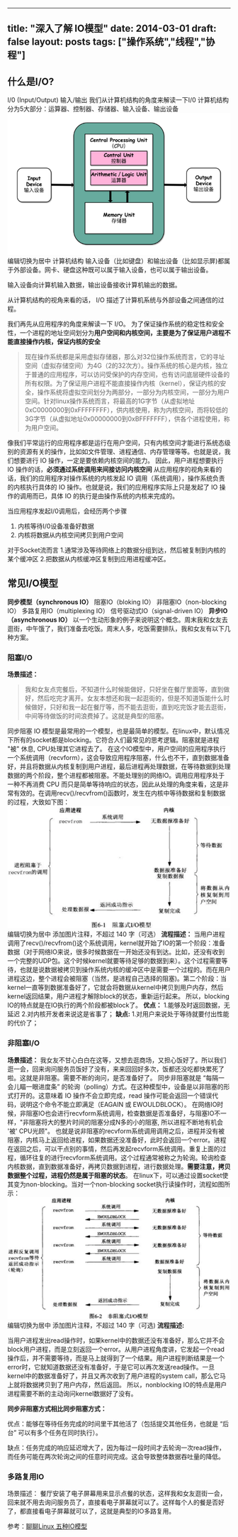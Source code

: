 
---
title: "深入了解 IO模型"
date: 2014-03-01
draft: false
layout: posts
tags: ["操作系统","线程","协程"]
---

## 什么是I/O?
I/0 (Input/Output) 输入/输出
我们从计算机结构的角度来解读一下I/0
计算机结构分为5大部分：运算器、控制器、存储器、输入设备、输出设备
![image.png](https://raw.githubusercontent.com/Leowuqunqun/img/master/image202305271345996.png)
编辑切换为居中
计算机结构
输入设备（比如键盘）和输出设备（比如显示屏)都属于外部设备。网卡、硬盘这种既可以属于输入设备，也可以属于输出设备。

输入设备向计算机输入数据，输出设备接收计算机输出的数据。

从计算机结构的视角来看的话， I/O 描述了计算机系统与外部设备之间通信的过程。

我们再先从应用程序的角度来解读一下 I/O。
为了保证操作系统的稳定性和安全性，一个进程的地址空间划分为**用户空间和内核空间，主要是为了保证用户进程不能直接操作内核，保证内核的安全**

> 现在操作系统都是采用虚拟存储器，那么对32位操作系统而言，它的寻址空间（虚拟存储空间）为4G（2的32次方）。操作系统的核心是内核，独立于普通的应用程序，可以访问受保护的内存空间，也有访问底层硬件设备的所有权限。为了保证用户进程不能直接操作内核（kernel），保证内核的安全，操作系统将虚拟空间划分为两部分，一部分为内核空间，一部分为用户空间。针对linux操作系统而言，将最高的1G字节（从虚拟地址0xC0000000到0xFFFFFFFF），供内核使用，称为内核空间，而将较低的3G字节（从虚拟地址0x00000000到0xBFFFFFFF），供各个进程使用，称为用户空间。


像我们平常运行的应用程序都是运行在用户空间，只有内核空间才能进行系统态级别的资源有关的操作，比如如文件管理、进程通信、内存管理等等。也就是说，我们想要进行 IO 操作，一定是要依赖内核空间的能力。
因此，用户进程想要执行 IO 操作的话，**必须通过系统调用来间接访问内核空间**
从应用程序的视角来看的话，我们的应用程序对操作系统的内核发起 IO 调用（系统调用），操作系统负责的内核执行具体的 IO 操作。也就是说，我们的应用程序实际上只是发起了 IO 操作的调用而已，具体 IO 的执行是由操作系统的内核来完成的。

当应用程序发起I/0调用后，会经历两个步骤	

1. 内核等待I/0设备准备好数据
2. 内核将数据从内核空间拷贝到用户空间

对于Socket流而言
1.通常涉及等待网络上的数据分组到达，然后被复制到内核的某个缓冲区
2.把数据从内核缓冲区复制到应用进程缓冲区。
## 常见I/O模型
**同步模型（synchronous IO）** 阻塞IO（bloking IO） 非阻塞IO（non-blocking IO） 多路复用IO（multiplexing IO） 信号驱动式IO（signal-driven IO） **异步IO（asynchronous IO）**
以一个生动形象的例子来说明这个概念。周末我和女友去逛街，中午饿了，我们准备去吃饭。周末人多，吃饭需要排队，我和女友有以下几种方案。
### 阻塞I/O
**场景描述：**
> 我和女友点完餐后，不知道什么时候能做好，只好坐在餐厅里面等，直到做好，然后吃完才离开。女友本想还和我一起逛街的，但是不知道饭能什么时候做好，只好和我一起在餐厅等，而不能去逛街，直到吃完饭才能去逛街，中间等待做饭的时间浪费掉了。这就是典型的阻塞。

同步阻塞 IO 模型是最常用的一个模型，也是最简单的模型。在linux中，默认情况下所有的socket都是blocking。它符合人们最常见的思考逻辑。阻塞就是进程 "被" 休息, CPU处理其它进程去了。 在这个IO模型中，用户空间的应用程序执行一个系统调用（recvform），这会导致应用程序阻塞，什么也不干，直到数据准备好，并且将数据从内核复制到用户进程，最后进程再处理数据，在等待数据到处理数据的两个阶段，整个进程都被阻塞。不能处理别的网络IO。调用应用程序处于一种不再消费 CPU 而只是简单等待响应的状态，因此从处理的角度来看，这是非常有效的。在调用recv()/recvfrom()函数时，发生在内核中等待数据和复制数据的过程，大致如下图： 
![image.png](https://raw.githubusercontent.com/Leowuqunqun/img/master/image202305271345559.png)
编辑切换为居中
添加图片注释，不超过 140 字（可选）
**流程描述：** 当用户进程调用了recv()/recvfrom()这个系统调用，kernel就开始了IO的第一个阶段：准备数据（对于网络IO来说，很多时候数据在一开始还没有到达。比如，还没有收到一个完整的UDP包。这个时候kernel就要等待足够的数据到来）。这个过程需要等待，也就是说数据被拷贝到操作系统内核的缓冲区中是需要一个过程的。而在用户进程这边，整个进程会被阻塞（当然，是进程自己选择的阻塞)。第二个阶段：当kernel一直等到数据准备好了，它就会将数据从kernel中拷贝到用户内存，然后kernel返回结果，用户进程才解除block的状态，重新运行起来。 所以，blocking IO的特点就是在IO执行的两个阶段都被block了。 
**优点：** 1.能够及时返回数据，无延迟 2.对内核开发者来说这是省事了；
**缺点:** 1.对用户来说处于等待就要付出性能的代价了；

### 非阻塞I/O
**场景描述：**
我女友不甘心白白在这等，又想去逛商场，又担心饭好了。所以我们逛一会，回来询问服务员饭好了没有，来来回回好多次，饭都还没吃都快累死了啦。这就是非阻塞。需要不断的询问，是否准备好了。
同步非阻塞就是 “每隔一会儿瞄一眼进度条” 的轮询（polling）方式。在这种模型中，设备是以非阻塞的形式打开的。这意味着 IO 操作不会立即完成，read 操作可能会返回一个错误代码，说明这个命令不能立即满足（EAGAIN 或 EWOULDBLOCK）。
 在网络IO时候，非阻塞IO也会进行recvform系统调用，检查数据是否准备好，与阻塞IO不一样，"非阻塞将大的整片时间的阻塞分成N多的小的阻塞, 所以进程不断地有机会 '被' CPU光顾"。
也就是说非阻塞的recvform系统调用调用之后，进程并没有被阻塞，内核马上返回给进程，如果数据还没准备好，此时会返回一个error。进程在返回之后，可以干点别的事情，然后再发起recvform系统调用。重复上面的过程，循环往复的进行recvform系统调用。这个过程通常被称之为轮询。轮询检查内核数据，直到数据准备好，再拷贝数据到进程，进行数据处理。**需要注意，拷贝数据整个过程，进程仍然是属于阻塞的状态**。
 在linux下，可以通过设置socket使其变为non-blocking。当对一个non-blocking socket执行读操作时，流程如图所示：
![image.png](https://raw.githubusercontent.com/Leowuqunqun/img/master/image202305271345100.png)
编辑切换为居中
添加图片注释，不超过 140 字（可选)
**流程描述:**

当用户进程发出read操作时，如果kernel中的数据还没有准备好，那么它并不会block用户进程，而是立刻返回一个error。从用户进程角度讲，它发起一个read操作后，并不需要等待，而是马上就得到了一个结果。用户进程判断结果是一个error时，它就知道数据还没有准备好，于是它可以再次发送read操作。一旦kernel中的数据准备好了，并且又再次收到了用户进程的system call，那么它马上就将数据拷贝到了用户内存，然后返回。 所以，nonblocking IO的特点是用户进程需要不断的主动询问kernel数据好了没有。

**同步非阻塞方式相比同步阻塞方式：** 

优点：能够在等待任务完成的时间里干其他活了（包括提交其他任务，也就是 “后台” 可以有多个任务在同时执行）。

 缺点：任务完成的响应延迟增大了，因为每过一段时间才去轮询一次read操作，而任务可能在两次轮询之间的任意时间完成。这会导致整体数据吞吐量的降低。 
### 多路复用IO
场景描述：
餐厅安装了电子屏幕用来显示点餐的状态，这样我和女友逛街一会，回来就不用去询问服务员了，直接看电子屏幕就可以了。这样每个人的餐是否好了，都直接看电子屏幕就可以了，这就是典型的IO多路复用。


参考：[聊聊Linux 五种IO模型](https://www.jianshu.com/p/486b0965c296)

